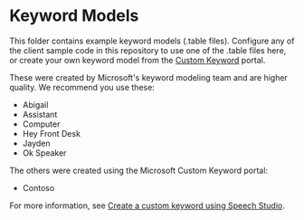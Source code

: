 # Keyword Models

This folder contains example keyword models (.table files). Configure any of the client sample code in this repository to use one of the .table files here, or create your own keyword model from the [Custom Keyword](https://speech.microsoft.com/customkeyword) portal.

These were created by Microsoft's keyword modeling team and are higher quality. We recommend you use these:

* Abigail
* Assistant
* Computer
* Hey Front Desk
* Jayden
* Ok Speaker

 The others were created using the Microsoft Custom Keyword portal:

* Contoso

For more information, see [Create a custom keyword using Speech Studio](https://docs.microsoft.com/en-us/azure/cognitive-services/speech-service/speech-devices-sdk-create-kws).